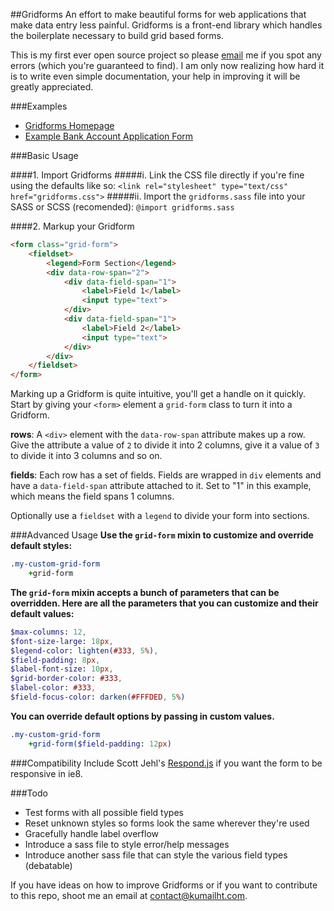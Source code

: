 ##Gridforms
An effort to make beautiful forms for web applications that make data entry less painful. Gridforms is a front-end library which handles the boilerplate necessary to build grid based forms.

This is my first ever open source project so please [email](mailto:contact@kumailht.com) me if you spot any errors (which you're guaranteed to find). I am only now realizing how hard it is to write even simple documentation, your help in improving it will be greatly appreciated.

###Examples
- [Gridforms Homepage](http://kumailht.com/gridforms)
- [Example Bank Account Application Form](http://kumailht.com/gridforms/example.html)

###Basic Usage

####1. Import Gridforms
#####i. Link the CSS file directly if you're fine using the defaults like so:
```<link rel="stylesheet" type="text/css" href="gridforms.css">```
#####ii. Import the `gridforms.sass` file into your SASS or SCSS (recomended):
```@import gridforms.sass```

####2. Markup your Gridform
```html
<form class="grid-form">
	<fieldset>
		<legend>Form Section</legend>
		<div data-row-span="2">
			<div data-field-span="1">
				<label>Field 1</label>
				<input type="text">
			</div>
			<div data-field-span="1">
				<label>Field 2</label>
				<input type="text">
			</div>
		</div>
	</fieldset>
</form>
```
Marking up a Gridform is quite intuitive, you'll get a handle on it quickly.
Start by giving your `<form>` element a `grid-form` class to turn it into a Gridform.

**rows**: A `<div>` element with the `data-row-span` attribute makes up a row. Give the attribute a value of `2` to divide it into 2 columns, give it a value of `3` to divide it into 3 columns and so on.

**fields**: Each row has a set of fields. Fields are wrapped in `div` elements and have a `data-field-span` attribute attached to it. Set to "1" in this example, which means the field spans 1 columns.

Optionally use a `fieldset` with a `legend` to divide your form into sections.

###Advanced Usage
**Use the `grid-form` mixin to customize and override default styles:**
```sass
.my-custom-grid-form
    +grid-form
```
**The `grid-form` mixin accepts a bunch of parameters that can be overridden. Here are all the parameters that you can customize and their default values:**
```sass
$max-columns: 12,
$font-size-large: 18px,
$legend-color: lighten(#333, 5%),
$field-padding: 8px,
$label-font-size: 10px,
$grid-border-color: #333,
$label-color: #333,
$field-focus-color: darken(#FFFDED, 5%)
```
**You can override default options by passing in custom values.**
```sass
.my-custom-grid-form
    +grid-form($field-padding: 12px)
```

###Compatibility
Include Scott Jehl's [Respond.js](https://github.com/scottjehl/Respond) if you want the form to be responsive in ie8.

###Todo

- Test forms with all possible field types
- Reset unknown styles so forms look the same wherever they're used
- Gracefully handle label overflow
- Introduce a sass file to style error/help messages
- Introduce another sass file that can style the various field types (debatable)

If you have ideas on how to improve Gridforms or if you want to contribute to this repo, shoot me an email at [contact@kumailht.com](mailto:contact@kumailht.com).
